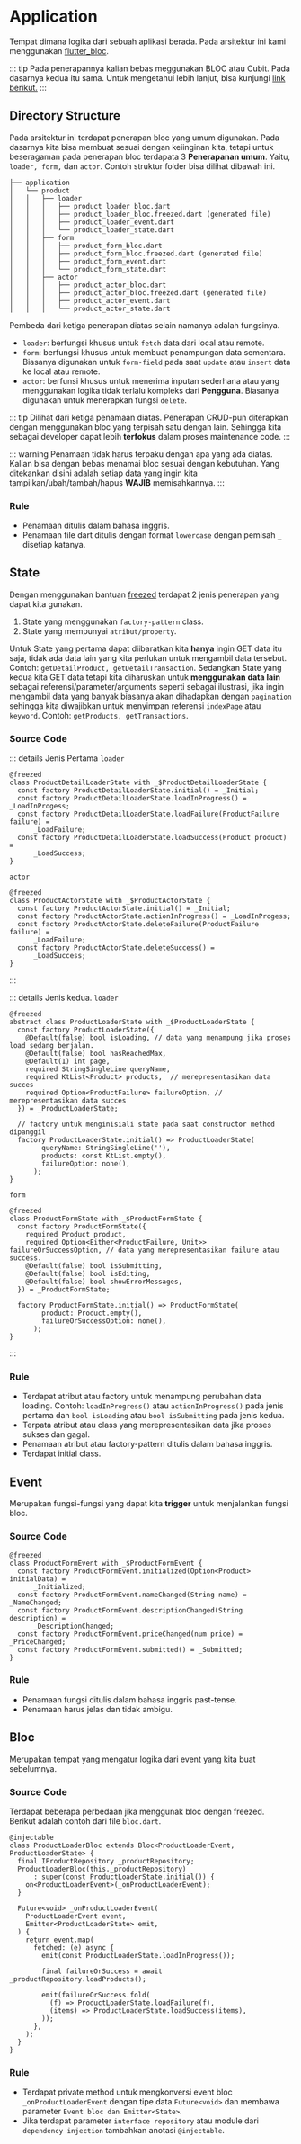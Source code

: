 # Application

Tempat dimana logika dari sebuah aplikasi berada. Pada arsitektur ini kami menggunakan [flutter_bloc](https://pub.dev/packages/flutter_bloc).

::: tip
Pada penerapannya kalian bebas meggunakan BLOC atau Cubit. Pada dasarnya kedua itu sama. Untuk mengetahui lebih lanjut, bisa kunjungi [link berikut.](https://bloclibrary.dev/#/gettingstarted)
:::


## Directory Structure

Pada arsitektur ini terdapat penerapan bloc yang umum digunakan. Pada dasarnya kita bisa membuat sesuai dengan keiinginan kita, tetapi untuk beseragaman pada penerapan bloc terdapata 3 **Penerapanan umum**. Yaitu, `loader, form,` dan `actor`. Contoh struktur folder bisa dilihat dibawah ini.

```
├── application
│   └── product 
│   │   ├── loader
│   │   │   ├── product_loader_bloc.dart
│   │   │   ├── product_loader_bloc.freezed.dart (generated file)
│   │   │   ├── product_loader_event.dart
│   │   │   └── product_loader_state.dart 
│   │   ├── form
│   │   │   ├── product_form_bloc.dart
│   │   │   ├── product_form_bloc.freezed.dart (generated file)
│   │   │   ├── product_form_event.dart
│   │   │   └── product_form_state.dart
│   │   ├── actor
│   │   │   ├── product_actor_bloc.dart
│   │   │   ├── product_actor_bloc.freezed.dart (generated file)
│   │   │   ├── product_actor_event.dart
│   │   │   └── product_actor_state.dart
```

Pembeda dari ketiga penerapan diatas selain namanya adalah fungsinya.
- `loader`: berfungsi khusus untuk `fetch` data dari local atau remote.
- `form`: berfungsi khusus untuk membuat penampungan data sementara. Biasanya digunakan untuk `form-field` pada saat `update` atau `insert` data ke local atau remote.
- `actor`: berfunsi khusus untuk menerima inputan sederhana atau yang menggunakan logika tidak terlalu kompleks dari **Pengguna**. Biasanya digunakan untuk menerapkan fungsi `delete`.

::: tip
Dilihat dari ketiga penamaan diatas. Penerapan CRUD-pun diterapkan dengan menggunakan bloc yang terpisah satu dengan lain. Sehingga kita sebagai developer dapat lebih **terfokus** dalam proses maintenance code.
:::

::: warning
Penamaan tidak harus terpaku dengan apa yang ada diatas. Kalian bisa dengan bebas menamai bloc sesuai dengan kebutuhan. Yang ditekankan disini adalah setiap data yang ingin kita tampilkan/ubah/tambah/hapus **WAJIB** memisahkannya.
:::

### Rule

- Penamaan ditulis dalam bahasa inggris.
- Penamaan file dart ditulis dengan format `lowercase` dengan pemisah `_` disetiap katanya.

## State

Dengan menggunakan bantuan [freezed](https://link) terdapat 2 jenis penerapan yang dapat kita gunakan.
1. State yang menggunakan `factory-pattern` class.
2. State yang mempunyai `atribut/property`.

Untuk State yang pertama dapat diibaratkan kita **hanya** ingin GET data itu saja, tidak ada data lain yang kita perlukan untuk mengambil data tersebut. Contoh: `getDetailProduct, getDetailTransaction`. Sedangkan State yang kedua kita GET data tetapi kita diharuskan untuk **menggunakan data lain** sebagai referensi/parameter/arguments seperti sebagai ilustrasi, jika ingin mengambil data yang banyak biasanya akan dihadapkan dengan `pagination` sehingga kita diwajibkan untuk menyimpan referensi `indexPage` atau `keyword`. Contoh: `getProducts, getTransactions`.


### Source Code

::: details Jenis Pertama
`loader`
``` 
@freezed
class ProductDetailLoaderState with _$ProductDetailLoaderState {
  const factory ProductDetailLoaderState.initial() = _Initial;
  const factory ProductDetailLoaderState.loadInProgress() = _LoadInProgess;
  const factory ProductDetailLoaderState.loadFailure(ProductFailure failure) =
      _LoadFailure;
  const factory ProductDetailLoaderState.loadSuccess(Product product) =
      _LoadSuccess;
}
```
`actor`
```
@freezed
class ProductActorState with _$ProductActorState {
  const factory ProductActorState.initial() = _Initial;
  const factory ProductActorState.actionInProgress() = _LoadInProgess;
  const factory ProductActorState.deleteFailure(ProductFailure failure) =
      _LoadFailure;
  const factory ProductActorState.deleteSuccess() =
      _LoadSuccess;
}
```
:::

::: details Jenis kedua.
`loader`
```
@freezed
abstract class ProductLoaderState with _$ProductLoaderState {
  const factory ProductLoaderState({
    @Default(false) bool isLoading, // data yang menampung jika proses load sedang berjalan.
    @Default(false) bool hasReachedMax,
    @Default(1) int page,
    required StringSingleLine queryName,
    required KtList<Product> products,  // merepresentasikan data succes
    required Option<ProductFailure> failureOption, // merepresentasikan data succes
  }) = _ProductLoaderState;

  // factory untuk menginisiali state pada saat constructor method dipanggil
  factory ProductLoaderState.initial() => ProductLoaderState(
        queryName: StringSingleLine(''),
        products: const KtList.empty(),
        failureOption: none(),
      );
}
```
`form`
```
@freezed
class ProductFormState with _$ProductFormState {
  const factory ProductFormState({
    required Product product,
    required Option<Either<ProductFailure, Unit>> failureOrSuccessOption, // data yang merepresentasikan failure atau success.
    @Default(false) bool isSubmitting,
    @Default(false) bool isEditing,
    @Default(false) bool showErrorMessages,
  }) = _ProductFormState;

  factory ProductFormState.initial() => ProductFormState(
        product: Product.empty(),
        failureOrSuccessOption: none(),
      );
}
```
:::

### Rule

- Terdapat atribut atau factory untuk menampung perubahan data loading. Contoh: `loadInProgress()` atau `actionInProgress()` pada jenis pertama dan `bool isLoading` atau `bool isSubmitting` pada jenis kedua.
- Terpata atribut atau class yang merepresentasikan data jika proses sukses dan gagal.
- Penamaan atribut atau factory-pattern ditulis dalam bahasa inggris.
- Terdapat initial class.

## Event

Merupakan fungsi-fungsi yang dapat kita **trigger** untuk menjalankan fungsi bloc.

### Source Code

```
@freezed
class ProductFormEvent with _$ProductFormEvent {
  const factory ProductFormEvent.initialized(Option<Product> initialData) =
      _Initialized;
  const factory ProductFormEvent.nameChanged(String name) = _NameChanged;
  const factory ProductFormEvent.descriptionChanged(String description) =
      _DescriptionChanged;
  const factory ProductFormEvent.priceChanged(num price) = _PriceChanged;
  const factory ProductFormEvent.submitted() = _Submitted;
}
```

### Rule

- Penamaan fungsi ditulis dalam bahasa inggris past-tense.
- Penamaan harus jelas dan tidak ambigu.

## Bloc

Merupakan tempat yang mengatur logika dari event yang kita buat sebelumnya.

### Source Code

Terdapat beberapa perbedaan jika menggunak bloc dengan freezed. Berikut adalah contoh dari file `bloc.dart`.

```
@injectable
class ProductLoaderBloc extends Bloc<ProductLoaderEvent, ProductLoaderState> {
  final IProductRepository _productRepository;
  ProductLoaderBloc(this._productRepository)
      : super(const ProductLoaderState.initial()) {
    on<ProductLoaderEvent>(_onProductLoaderEvent);
  }

  Future<void> _onProductLoaderEvent(
    ProductLoaderEvent event,
    Emitter<ProductLoaderState> emit,
  ) {
    return event.map(
      fetched: (e) async {
        emit(const ProductLoaderState.loadInProgress());

        final failureOrSuccess = await _productRepository.loadProducts();

        emit(failureOrSuccess.fold(
          (f) => ProductLoaderState.loadFailure(f),
          (items) => ProductLoaderState.loadSuccess(items),
        ));
      },
    );
  }
}
```

### Rule

- Terdapat private method untuk mengkonversi event bloc `_onProductLoaderEvent` dengan tipe data `Future<void>` dan membawa parameter `Event bloc dan Emitter<State>`.
- Jika terdapat parameter `interface repository` atau module dari `dependency injection` tambahkan anotasi `@injectable`.

